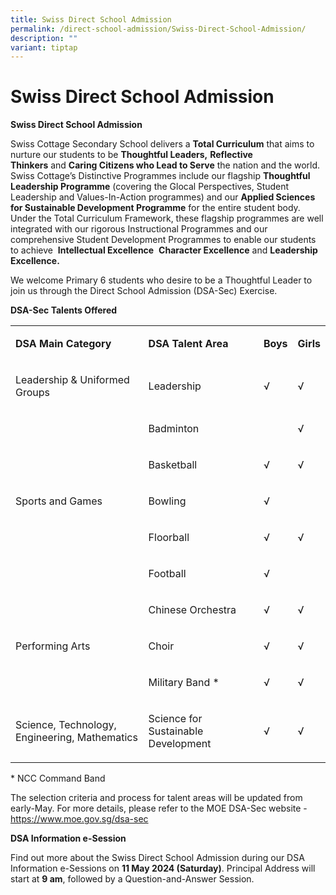 ```yaml
---
title: Swiss Direct School Admission
permalink: /direct-school-admission/Swiss-Direct-School-Admission/
description: ""
variant: tiptap
---
```

<h1>Swiss Direct School Admission</h1>
<p><strong>Swiss Direct School Admission</strong>
</p>
<p>Swiss Cottage Secondary School delivers a&nbsp;<strong>Total Curriculum</strong>&nbsp;that
aims to nurture our students to be&nbsp;<strong>Thoughtful Leaders,</strong>&nbsp;<strong>Reflective Thinkers</strong>&nbsp;and&nbsp;<strong>Caring Citizens who Lead to Serve</strong>&nbsp;the
nation and the world. Swiss Cottage’s Distinctive Programmes include our
flagship&nbsp;<strong>Thoughtful Leadership Programme</strong>&nbsp;(covering
the Glocal Perspectives, Student Leadership and Values-In-Action programmes)
and our&nbsp;<strong>Applied Sciences for Sustainable Development Programme</strong>&nbsp;for
the entire student body. Under the Total Curriculum Framework, these flagship
programmes are well integrated with our rigorous Instructional Programmes
and our comprehensive Student Development Programmes to enable our students
to achieve &nbsp;<strong>Intellectual Excellence</strong>&nbsp;&nbsp;<strong>Character Excellence</strong> and <strong>Leadership Excellence.</strong>
</p>
<p>We welcome Primary 6 students who desire to be a Thoughtful Leader to
join us through the Direct School Admission (DSA-Sec) Exercise.</p>
<p><strong>DSA-Sec Talents Offered</strong>
</p>
<p></p>
<table>
<tbody>
<tr>
<td rowspan="1" colspan="1">
<p><strong>DSA Main Category</strong>
</p>
</td>
<td rowspan="1" colspan="1">
<p><strong>DSA Talent Area</strong>
</p>
</td>
<td rowspan="1" colspan="1">
<p><strong>Boys</strong>
</p>
</td>
<td rowspan="1" colspan="1">
<p><strong>Girls</strong>
</p>
</td>
</tr>
<tr>
<td rowspan="1" colspan="1">
<p>Leadership &amp; Uniformed Groups</p>
</td>
<td rowspan="1" colspan="1">
<p>Leadership</p>
</td>
<td rowspan="1" colspan="1">
<p>√</p>
</td>
<td rowspan="1" colspan="1">
<p>√</p>
</td>
</tr>
<tr>
<td rowspan="5" colspan="1">
<p>Sports and Games</p>
</td>
<td rowspan="1" colspan="1">
<p>Badminton</p>
</td>
<td rowspan="1" colspan="1">
<p>&nbsp;</p>
</td>
<td rowspan="1" colspan="1">
<p>√</p>
</td>
</tr>
<tr>
<td rowspan="1" colspan="1">
<p>Basketball</p>
</td>
<td rowspan="1" colspan="1">
<p>√</p>
</td>
<td rowspan="1" colspan="1">
<p>√</p>
</td>
</tr>
<tr>
<td rowspan="1" colspan="1">
<p>Bowling</p>
</td>
<td rowspan="1" colspan="1">
<p>√</p>
</td>
<td rowspan="1" colspan="1">
<p>&nbsp;</p>
</td>
</tr>
<tr>
<td rowspan="1" colspan="1">
<p>Floorball</p>
</td>
<td rowspan="1" colspan="1">
<p>√</p>
</td>
<td rowspan="1" colspan="1">
<p>√</p>
</td>
</tr>
<tr>
<td rowspan="1" colspan="1">
<p>Football</p>
</td>
<td rowspan="1" colspan="1">
<p>√</p>
</td>
<td rowspan="1" colspan="1">
<p>&nbsp;</p>
</td>
</tr>
<tr>
<td rowspan="3" colspan="1">
<p>Performing Arts</p>
</td>
<td rowspan="1" colspan="1">
<p>Chinese Orchestra</p>
</td>
<td rowspan="1" colspan="1">
<p>√</p>
</td>
<td rowspan="1" colspan="1">
<p>√</p>
</td>
</tr>
<tr>
<td rowspan="1" colspan="1">
<p>Choir</p>
</td>
<td rowspan="1" colspan="1">
<p>√</p>
</td>
<td rowspan="1" colspan="1">
<p>√</p>
</td>
</tr>
<tr>
<td rowspan="1" colspan="1">
<p>Military Band *</p>
</td>
<td rowspan="1" colspan="1">
<p>√</p>
</td>
<td rowspan="1" colspan="1">
<p>√</p>
</td>
</tr>
<tr>
<td rowspan="1" colspan="1">
<p>Science, Technology, Engineering, Mathematics</p>
</td>
<td rowspan="1" colspan="1">
<p>Science for Sustainable Development</p>
</td>
<td rowspan="1" colspan="1">
<p>√</p>
</td>
<td rowspan="1" colspan="1">
<p>√</p>
</td>
</tr>
</tbody>
</table>
<p>* NCC Command Band</p>
<p>The selection criteria and process for talent areas will be updated from
early-May. For more details, please refer to the MOE DSA-Sec website -
<a href="https://www.moe.gov.sg/secondary/dsa" rel="noopener noreferrer nofollow" target="_blank">https://www.moe.gov.sg/dsa-sec</a>
</p>
<p></p>
<p><strong>DSA Information e-Session</strong>&nbsp;</p>
<p>Find out more about the Swiss Direct School Admission during our DSA Information
e-Sessions on <strong>11 May 2024 (Saturday)</strong>. Principal Address
will start at <strong>9 am</strong>, followed by a Question-and-Answer Session.</p>
<p></p>